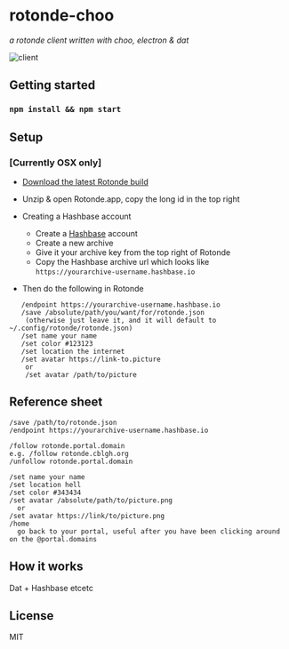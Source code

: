 # rotonde-choo
_a rotonde client written with choo, electron & dat_

![client](http://i.imgur.com/Gl9KfwE.jpg)

## Getting started
### `npm install && npm start`

## Setup
### [Currently OSX only]
* [Download the latest Rotonde build](https://cblgh.org/dl/rotonde-mac.zip)
* Unzip & open Rotonde.app, copy the long id in the top right
* Creating a Hashbase account
  * Create a [Hashbase](https://hashbase.io) account
  * Create a new archive
  * Give it your archive key from the top right of Rotonde
  * Copy the Hashbase archive url which looks like `https://yourarchive-username.hashbase.io`
 
 * Then do the following in Rotonde
 ```
    /endpoint https://yourarchive-username.hashbase.io
    /save /absolute/path/you/want/for/rotonde.json 
     (otherwise just leave it, and it will default to ~/.config/rotonde/rotonde.json)
    /set name your name
    /set color #123123
    /set location the internet
    /set avatar https://link-to.picture 
     or
     /set avatar /path/to/picture
   ```
   
## Reference sheet
```
/save /path/to/rotonde.json
/endpoint https://yourarchive-username.hashbase.io

/follow rotonde.portal.domain
e.g. /follow rotonde.cblgh.org
/unfollow rotonde.portal.domain

/set name your name
/set location hell
/set color #343434
/set avatar /absolute/path/to/picture.png
  or 
/set avatar https://link/to/picture.png
/home 
  go back to your portal, useful after you have been clicking around on the @portal.domains
```



 
 ## How it works
 Dat + Hashbase etcetc
 
 ## License
 MIT
